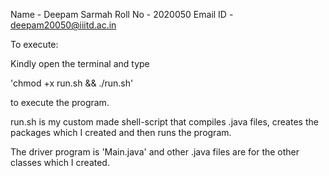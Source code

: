 Name - Deepam Sarmah
Roll No - 2020050
Email ID - deepam20050@iiitd.ac.in

To execute:

Kindly open the terminal and type 

'chmod +x run.sh && ./run.sh'

to execute the program.

run.sh is my custom made shell-script that compiles .java files, creates the
packages which I created and then runs the program.

The driver program is 'Main.java' and other .java files are for the other classes
which I created.